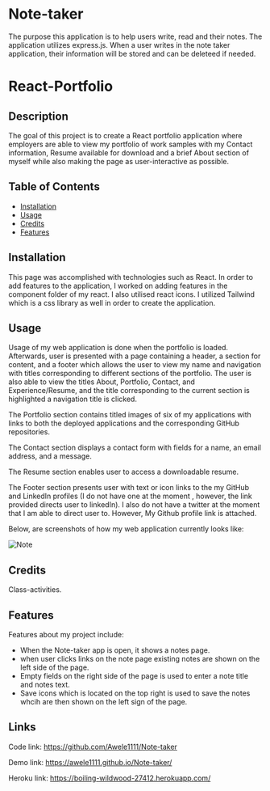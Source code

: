 # Note-taker

The purpose this application is to help users write, read and their notes. The application utilizes express.js. When a user writes in the note taker application, their information will be stored  and can be deleteed if needed.

# React-Portfolio

## Description

The goal of this project is to create a React portfolio application where employers are able to view my portfolio of work samples with my Contact information, Resume available for download and a brief About section of myself while also making the page as user-interactive as possible.

## Table of Contents

- [Installation](#installation)
- [Usage](#usage)
- [Credits](#credits)
- [Features](#features)


## Installation

This page was accomplished with technologies such as React. In order to add features to the application, I worked on adding features in the component folder of my react. I also utilised react icons. I utilized Tailwind which is a css library as well in order to create the application.


## Usage
Usage of my web application is done when the portfolio is loaded. Afterwards, user is presented with a page containing a header, a section for content, and a footer which allows the user to view my name and navigation with titles corresponding to different sections of the portfolio. The user is also able to view the titles About, Portfolio, Contact, and Experience/Resume, and the title corresponding to the current section is highlighted
 a navigation title is clicked.

The Portfolio section contains titled images of six of my applications with links to both the deployed applications and the corresponding GitHub repositories.

The Contact section displays a contact form with fields for a name, an email address, and a message.

The Resume section enables user to access a downloadable resume.

The Footer section presents user with text or icon links to the my GitHub and LinkedIn profiles (I do not have one at the moment , however, the link provided directs user to linkedIn). I also do not have a twitter at the moment that I am able to direct user to. However, My Github profile link is attached.

Below, are screenshots of how my web application currently looks like:

![Note](assets/Portfolio1.png)



## Credits

Class-activities.


## Features

Features about my project include:

- When the Note-taker app is open, it shows a notes page.
- when user clicks links on the note page existing notes are shown on the left side of the page.
- Empty fields on the right side of the page is used to enter a note title and notes text.
- Save icons which is located on the top right is used to save the notes whcih are then shown on the left sign of the page.


## Links
Code link: https://github.com/Awele1111/Note-taker

Demo link: https://awele1111.github.io/Note-taker/

Heroku link: https://boiling-wildwood-27412.herokuapp.com/



